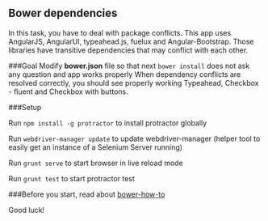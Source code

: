 ## Bower dependencies

In this task, you have to deal with package conflicts.
This app uses AngularJS, AngularUI, typeahead.js, fuelux and Angular-Bootstrap. Those libraries have transitive dependencies that may conflict with each other.

###Goal
Modify **bower.json** file so that next `bower install` does not ask any question and app works properly
When dependency conflicts are resolved correctly, you should see properly working Typeahead, Checkbox - fluent and Checkbox with buttons.

###Setup

Run `npm install -g protractor` to install protractor globally

Run `webdriver-manager update` to update webdriver-manager (helper tool to easily get an instance of a Selenium Server running)

Run `grunt serve` to start browser in live reload mode

Run `grunt test` to start protractor test



###Before you start, read about
[bower-how-to](http://herereadthis.com/code/bower-how-to)

Good luck!
